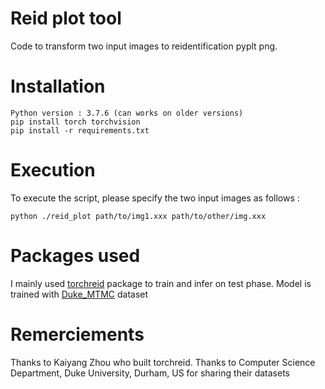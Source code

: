 # Reid plot tool
Code to transform two input images to reidentification pyplt png.


# Installation

```
Python version : 3.7.6 (can works on older versions)
pip install torch torchvision
pip install -r requirements.txt

```
# Execution

To execute the script, please specify the two input images as follows :

```
python ./reid_plot path/to/img1.xxx path/to/other/img.xxx

```

# Packages used

I mainly used [torchreid](https://github.com/KaiyangZhou/deep-person-reid) package to train and infer on test phase.
Model is trained with [Duke_MTMC](https://megapixels.cc/duke_mtmc/) dataset 

# Remerciements

Thanks to Kaiyang Zhou who built torchreid.
Thanks to Computer Science Department, Duke University, Durham, US for sharing their datasets
